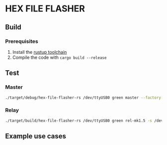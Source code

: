 # HEX FILE FLASHER

## Build

### Prerequisites

1. Install the [rustup toolchain](https://rustup.rs/)
2. Compile the code with `cargo build --release`

## Test

### Master

```bash
./target/debug/hex-file-flasher-rs /dev/ttyUSB0 green master --factory-number 142427-0307
```

### Relay

```bash
./target/build/hex-file-flasher-rs /dev/ttyUSB0 green rel-mk1.5 -s /dev/ttyUSB1 --factory-number 142427-0307 -f 50
```

## Example use cases
